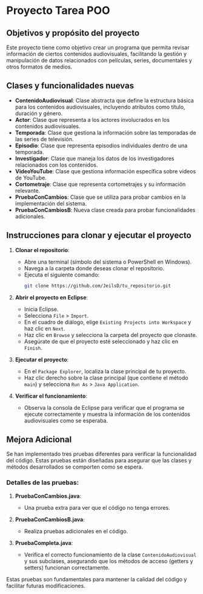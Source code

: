 # Proyecto Tarea POO

## Objetivos y propósito del proyecto
Este proyecto tiene como objetivo crear un programa que permita revisar información de ciertos contenidos audiovisuales, facilitando la gestión y manipulación de datos relacionados con películas, series, documentales y otros formatos de medios.

## Clases y funcionalidades nuevas
- **ContenidoAudiovisual**: Clase abstracta que define la estructura básica para los contenidos audiovisuales, incluyendo atributos como título, duración y género.
- **Actor**: Clase que representa a los actores involucrados en los contenidos audiovisuales.
- **Temporada**: Clase que gestiona la información sobre las temporadas de las series de televisión.
- **Episodio**: Clase que representa episodios individuales dentro de una temporada.
- **Investigador**: Clase que maneja los datos de los investigadores relacionados con los contenidos.
- **VideoYouTube**: Clase que gestiona información específica sobre videos de YouTube.
- **Cortometraje**: Clase que representa cortometrajes y su información relevante.
- **PruebaConCambios**: Clase que se utiliza para probar cambios en la implementación del sistema.
- **PruebaConCambiosB**: Nueva clase creada para probar funcionalidades adicionales.


## Instrucciones para clonar y ejecutar el proyecto

1. **Clonar el repositorio**:
   - Abre una terminal (símbolo del sistema o PowerShell en Windows).
   - Navega a la carpeta donde deseas clonar el repositorio.
   - Ejecuta el siguiente comando:
     ```bash
     git clone https://github.com/JeilsD/tu_repositorio.git
     ```
    

2. **Abrir el proyecto en Eclipse**:
   - Inicia Eclipse.
   - Selecciona `File` > `Import`.
   - En el cuadro de diálogo, elige `Existing Projects into Workspace` y haz clic en `Next`.
   - Haz clic en `Browse` y selecciona la carpeta del proyecto que clonaste.
   - Asegúrate de que el proyecto esté seleccionado y haz clic en `Finish`.

3. **Ejecutar el proyecto**:
   - En el `Package Explorer`, localiza la clase principal de tu proyecto.
   - Haz clic derecho sobre la clase principal (que contiene el método `main`) y selecciona `Run As` > `Java Application`.

4. **Verificar el funcionamiento**:
   - Observa la consola de Eclipse para verificar que el programa se ejecute correctamente y muestra la información de los contenidos audiovisuales como se esperaba.


## Mejora Adicional

Se han implementado tres pruebas diferentes para verificar la funcionalidad del código. Estas pruebas están diseñadas para asegurar que las clases y métodos desarrollados se comporten como se espera. 

### Detalles de las pruebas:
1. **PruebaConCambios.java**: 
   - Una prueba extra para ver que el código no tenga errores.

2. **PruebaConCambiosB.java**: 
   - Realiza pruebas adicionales en el código.

3. **PruebaCompleta.java**: 
   - Verifica el correcto funcionamiento de la clase `ContenidoAudiovisual` y sus subclases, asegurando que los métodos de acceso (getters y setters) funcionan correctamente.

Estas pruebas son fundamentales para mantener la calidad del código y facilitar futuras modificaciones.
